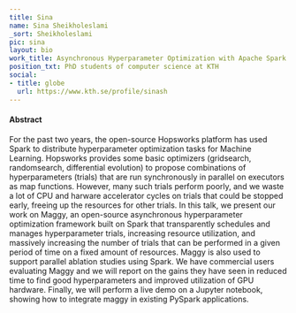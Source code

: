 ```yaml
---
title: Sina
name: Sina Sheikholeslami
_sort: Sheikholeslami
pic: sina
layout: bio
work_title: Asynchronous Hyperparameter Optimization with Apache Spark
position_txt: PhD students of computer science at KTH
social:
- title: globe
  url: https://www.kth.se/profile/sinash
---
```


#### Abstract
For the past two years, the open-source Hopsworks platform has used Spark to distribute hyperparameter optimization tasks for Machine Learning. Hopsworks provides some basic optimizers (gridsearch, randomsearch, differential evolution) to propose combinations of hyperparameters (trials) that are run synchronously in parallel on executors as map functions. However, many such trials perform poorly, and we waste a lot of CPU and harware accelerator cycles on trials that could be stopped early, freeing up the resources for other trials. In this talk, we present our work on Maggy, an open-source asynchronous hyperparameter optimization framework built on Spark that transparently schedules and manages hyperparameter trials, increasing resource utilization, and massively increasing the number of trials that can be performed in a given period of time on a fixed amount of resources. Maggy is also used to support parallel ablation studies using Spark. We have commercial users evaluating Maggy and we will report on the gains they have seen in reduced time to find good hyperparameters and improved utilization of GPU hardware. Finally, we will perform a live demo on a Jupyter notebook, showing how to integrate maggy in existing PySpark applications.